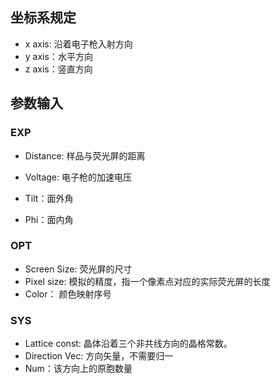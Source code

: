 ## 坐标系规定

- x axis: 沿着电子枪入射方向
- y axis：水平方向
- z axis：竖直方向



## 参数输入

### EXP

- Distance: 样品与荧光屏的距离

- Voltage: 电子枪的加速电压
- Tilt：面外角
- Phi：面内角



### OPT

- Screen Size: 荧光屏的尺寸
- Pixel size: 模拟的精度，指一个像素点对应的实际荧光屏的长度
- Color： 颜色映射序号



### SYS

- Lattice const: 晶体沿着三个非共线方向的晶格常数。
- Direction Vec: 方向矢量，不需要归一
- Num：该方向上的原胞数量